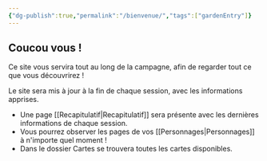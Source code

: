 ```yaml
---
{"dg-publish":true,"permalink":"/bienvenue/","tags":["gardenEntry"]}
---
```



## Coucou vous !

Ce site vous servira tout au long de la campagne, afin de regarder tout ce que vous découvrirez !

Le site sera mis à jour à la fin de chaque session, avec les informations apprises.

- Une page [[Recapitulatif\|Recapitulatif]] sera présente avec les dernières informations de chaque session.
- Vous pourrez observer les pages de vos [[Personnages\|Personnages]] à n'importe quel moment !
- Dans le dossier Cartes se trouvera toutes les cartes disponibles.
  
  